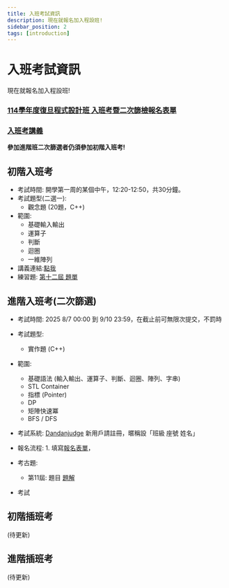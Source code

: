 ```yaml
---
title: 入班考試資訊
description: 現在就報名加入程設班!
sidebar_position: 2
tags: [introduction]
---
```

# 入班考試資訊

現在就報名加入程設班! 

### [114學年度復旦程式設計班 入班考暨二次篩檢報名表單](https://forms.gle/5SeZ6jUrtXipsf3h9)  
### [入班考講義](/docs/category/%E5%85%A5%E7%8F%AD%E8%80%83%E8%AC%9B%E7%BE%A9)  
**參加進階班二次篩選者仍須參加初階入班考!**  

## 初階入班考
- 考試時間: 開學第一周的某個中午，12:20-12:50，共30分鐘。
- 考試題型(二選一):
  - 觀念題 (20題，C++)
- 範圍:
  - 基礎輸入輸出
  - 運算子
  - 判斷
  - 迴圈
  - 一維陣列
- 講義連結:[點我](../../講義/講義/Beginner_textbook)
- 練習題: [第十二屆 題單](https://hackmd.io/X2xWQ_NFRIWdy4UYYARuNA) 

## 進階入班考(二次篩選)
- 考試時間: 2025  8/7 00:00 到 9/10 23:59，在截止前可無限次提交，不罰時
- 考試題型:
  - 實作題 (C++) 
- 範圍:
  - 基礎語法 (輸入輸出、運算子、判斷、迴圈、陣列、字串)
  - STL Container
  - 指標 (Pointer)
  - DP
  - 矩陣快速冪
  - BFS / DFS
    
- 考試系統: [Dandanjudge](https://dandanjudge.fdhs.tyc.edu.tw/) 新用戶請註冊，暱稱設「班級 座號 姓名」
- 報名流程: 1. 填寫[報名表單](https://forms.gle/5SeZ6jUrtXipsf3h9)，
- 考古題:
  - 第11屆: 題目 [題解](https://hackmd.io/hPCBQdOFSoOcFnaARTYCJw)
- 考試

## 初階插班考
(待更新)

## 進階插班考
(待更新)
